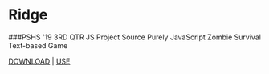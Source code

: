 # Ridge
###PSHS '19 3RD QTR JS Project Source
Purely JavaScript Zombie Survival Text-based Game

[DOWNLOAD](https://github.com/CoevHQ/comsource/archive/master.zip) | [USE]( https://coevhq.github.io )
